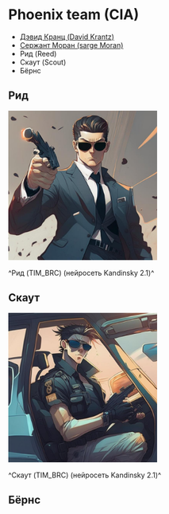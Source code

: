 # Phoenix team (CIA)

* [Дэвид Кранц (David Krantz)](./krantz.md)
* [Сержант Моран (sarge Moran)](./moran.md)
* Рид (Reed)
* Скаут (Scout)
* Бёрнс

## Рид

<img src="./img/reed.png" alt="Рид (TIM_BRC) (нейросеть Kandinsky 2.1)" style="height: 300px;"/>

^Рид (TIM_BRC) (нейросеть Kandinsky 2.1)^

## Скаут

<img src="./img/scout.png" alt="Скаут (TIM_BRC) (нейросеть Kandinsky 2.1)" style="height: 300px;"/>

^Скаут (TIM_BRC) (нейросеть Kandinsky 2.1)^

## Бёрнс